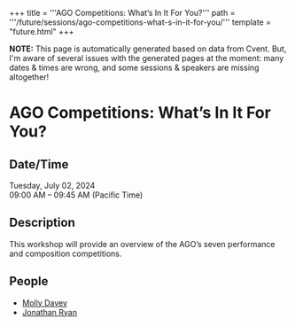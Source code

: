 +++
title = '''AGO Competitions: What’s In It For You?'''
path = '''/future/sessions/ago-competitions-what-s-in-it-for-you/'''
template = "future.html"
+++

<p class="todo">
<strong>NOTE:</strong> This page is automatically generated based on data from Cvent.
But, I'm aware of several issues with the generated pages at the moment:
many dates & times are wrong, and some sessions & speakers are missing altogether!
</p>

<h1>AGO Competitions: What’s In It For You?</h1>
<h2>Date/Time</h2>
<p>Tuesday, July 02, 2024<br>
09:00 AM – 09:45 AM (Pacific Time)</p>
<h2>Description</h2>
This workshop will provide an overview of the AGO’s seven performance and composition competitions.
<h2>People</h2>
<ul><li><a href="/future/performers/molly-davey/">Molly Davey</a></li><li><a href="/future/performers/jonathan-ryan/">Jonathan Ryan</a></li></ul>

